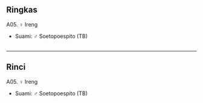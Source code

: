 ## Ringkas

A05. ♀ Ireng
	<br/>

*	Suami: ♂ Soetopoespito (TB)
	<br/><br/>

-- -- --

## Rinci

A05. ♀ Ireng
	<br/>

*	Suami: ♂ Soetopoespito (TB)
	<br/><br/>

